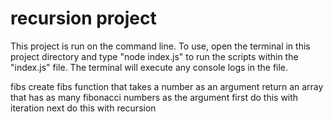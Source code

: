 # recursion project

This project is run on the command line. To use, open the terminal in this project directory and type "node index.js" to run the scripts within the "index.js" file. The terminal will execute any console logs in the file.

fibs
create fibs function that takes a number as an argument
return an array that has as many fibonacci numbers as the argument
first do this with iteration
next do this with recursion
